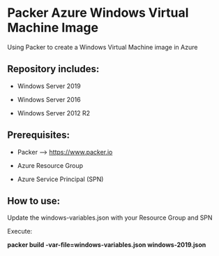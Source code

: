 # Packer Azure Windows Virtual Machine Image

Using Packer to create a Windows Virtual Machine image in Azure

## Repository includes:

* Windows Server 2019

* Windows Server 2016

* Windows Server 2012 R2

## Prerequisites:

* Packer --> https://www.packer.io

* Azure Resource Group

* Azure Service Principal (SPN)

## How to use:

Update the windows-variables.json with your Resource Group and SPN

Execute:

**packer build -var-file=windows-variables.json windows-2019.json**
